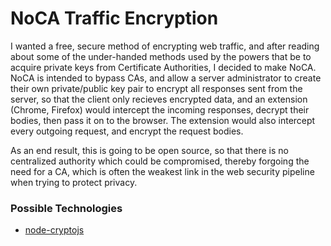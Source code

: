 <h1>NoCA Traffic Encryption</h1>
<p>I wanted a free, secure method of encrypting web traffic, and after reading about some of the under-handed methods used by the powers that be to acquire private keys from Certificate Authorities, I decided to make NoCA. NoCA is intended to bypass CAs, and allow a server administrator to create their own private/public key pair to encrypt all responses sent from the server, so that the client only recieves encrypted data, and an extension (Chrome, Firefox) would intercept the incoming responses, decrypt their bodies, then pass it on to the browser. The extension would also intercept every outgoing request, and encrypt the request bodies.</p>
<p>As an end result, this is going to be open source, so that there is no centralized authority which could be compromised, thereby forgoing the need for a CA, which is often the weakest link in the web security pipeline when trying to protect privacy.</p>

<h3>Possible Technologies</h3>
<ul>
<li><a href="https://www.npmjs.com/package/node-cryptojs-aes">node-cryptojs</a></li>
</ul>
